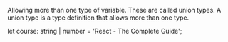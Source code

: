 Allowing more than one type of variable. These are called union types.
A union type is a type definition that allows more than one type.

  let course: string | number  = 'React - The Complete Guide';